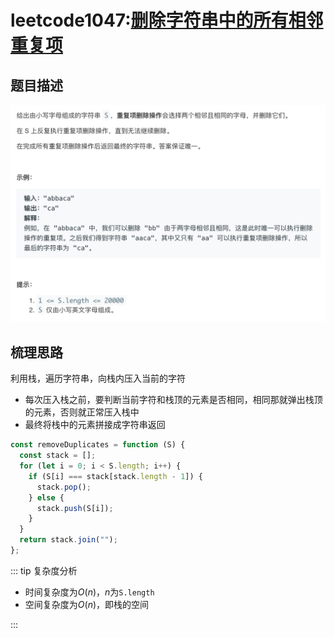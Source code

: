 # leetcode1047:[删除字符串中的所有相邻重复项](https://leetcode-cn.com/problems/remove-all-adjacent-duplicates-in-string/)

## 题目描述

![leetcode1047](../assets/img/leetcode1047_removeDuplicates.png)

## 梳理思路

利用栈，遍历字符串，向栈内压入当前的字符

- 每次压入栈之前，要判断当前字符和栈顶的元素是否相同，相同那就弹出栈顶的元素，否则就正常压入栈中
- 最终将栈中的元素拼接成字符串返回

```javascript
const removeDuplicates = function (S) {
  const stack = [];
  for (let i = 0; i < S.length; i++) {
    if (S[i] === stack[stack.length - 1]) {
      stack.pop();
    } else {
      stack.push(S[i]);
    }
  }
  return stack.join("");
};
```

::: tip 复杂度分析

- 时间复杂度为$O(n)$，$n$为`S.length`
- 空间复杂度为$O(n)$，即栈的空间

:::
